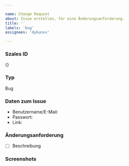 ```yaml
---

name: Change Request
about: Issue erstellen, für eine Änderungsanforderung.
title: ''
labels: 'bug'
assignees: 'dykunxv'

---
```


### **Szales ID**
{}

### **Typ**
Bug

### **Daten zum Issue**
- Benutzername/E-Mail: 
- Passwort: 
- Link: 

### **Änderungsanforderung**
- [ ] Beschreibung


### **Screenshots**

